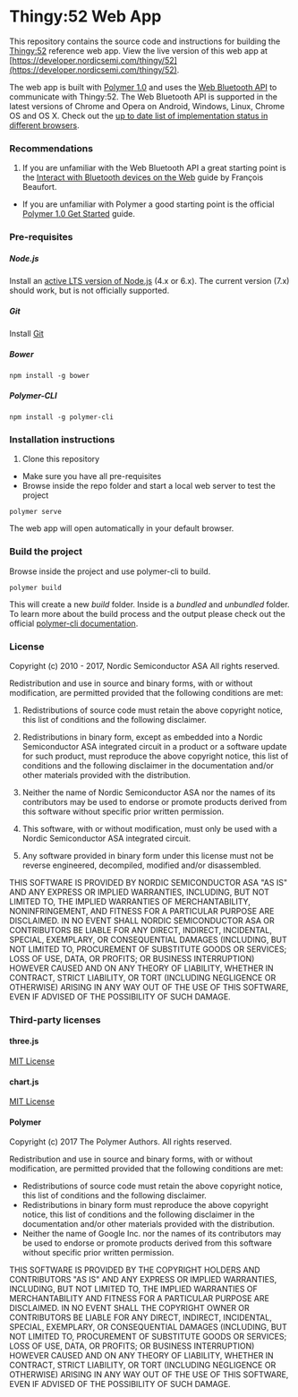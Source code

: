 # Thingy:52 Web App

This repository contains the source code and instructions for building the [Thingy:52](http://www.nordicsemi.com/thingy/) reference web app. View the live version of this web app at [https://developer.nordicsemi.com/thingy/52](https://developer.nordicsemi.com/thingy/52). 

The web app is built with [Polymer 1.0](https://www.polymer-project.org/1.0/docs/about_10) and uses the [Web Bluetooth API](https://developers.google.com/web/updates/2015/07/interact-with-ble-devices-on-the-web) to communicate with Thingy:52. The Web Bluetooth API is supported in the latest versions of Chrome and Opera on Android, Windows, Linux, Chrome OS and OS X. Check out the [up to date list of implementation status in different browsers](https://github.com/WebBluetoothCG/web-bluetooth/blob/gh-pages/implementation-status.md#chrome).

### Recommendations
1. If you are unfamiliar with the Web Bluetooth API a great starting point is the [Interact with Bluetooth devices on the Web](https://developers.google.com/web/updates/2015/07/interact-with-ble-devices-on-the-web) guide by François Beaufort.
* If you are unfamiliar with Polymer a good starting point is the official [Polymer 1.0 Get Started](https://www.polymer-project.org/1.0/start/index) guide. 

### Pre-requisites
##### Node.js
Install an [active LTS version of Node.js](https://github.com/nodejs/LTS) (4.x or 6.x). The current version (7.x) should work, but is not officially supported.
##### Git
Install [Git](https://git-scm.com/downloads)
##### Bower
```
npm install -g bower
```
##### Polymer-CLI
```
npm install -g polymer-cli
```
### Installation instructions
1. Clone this repository
* Make sure you have all pre-requisites
* Browse inside the repo folder and start a local web server to test the project
```
polymer serve
```
The web app will open automatically in your default browser.

### Build the project
Browse inside the project and use polymer-cli to build.
```
polymer build
```
This will create a new *build* folder. Inside is a *bundled* and *unbundled* folder. To learn more about the build process and the output please check out the official [polymer-cli documentation](https://www.polymer-project.org/1.0/docs/tools/polymer-cli).

### License

Copyright (c) 2010 - 2017, Nordic Semiconductor ASA
All rights reserved.

Redistribution and use in source and binary forms, with or without modification,
are permitted provided that the following conditions are met:

1. Redistributions of source code must retain the above copyright notice, this
   list of conditions and the following disclaimer.

2. Redistributions in binary form, except as embedded into a Nordic
   Semiconductor ASA integrated circuit in a product or a software update for
   such product, must reproduce the above copyright notice, this list of
   conditions and the following disclaimer in the documentation and/or other
   materials provided with the distribution.

3. Neither the name of Nordic Semiconductor ASA nor the names of its
   contributors may be used to endorse or promote products derived from this
   software without specific prior written permission.

4. This software, with or without modification, must only be used with a
   Nordic Semiconductor ASA integrated circuit.

5. Any software provided in binary form under this license must not be reverse
   engineered, decompiled, modified and/or disassembled.

THIS SOFTWARE IS PROVIDED BY NORDIC SEMICONDUCTOR ASA "AS IS" AND ANY EXPRESS
OR IMPLIED WARRANTIES, INCLUDING, BUT NOT LIMITED TO, THE IMPLIED WARRANTIES
OF MERCHANTABILITY, NONINFRINGEMENT, AND FITNESS FOR A PARTICULAR PURPOSE ARE
DISCLAIMED. IN NO EVENT SHALL NORDIC SEMICONDUCTOR ASA OR CONTRIBUTORS BE
LIABLE FOR ANY DIRECT, INDIRECT, INCIDENTAL, SPECIAL, EXEMPLARY, OR
CONSEQUENTIAL DAMAGES (INCLUDING, BUT NOT LIMITED TO, PROCUREMENT OF SUBSTITUTE
GOODS OR SERVICES; LOSS OF USE, DATA, OR PROFITS; OR BUSINESS INTERRUPTION)
HOWEVER CAUSED AND ON ANY THEORY OF LIABILITY, WHETHER IN CONTRACT, STRICT
LIABILITY, OR TORT (INCLUDING NEGLIGENCE OR OTHERWISE) ARISING IN ANY WAY OUT
OF THE USE OF THIS SOFTWARE, EVEN IF ADVISED OF THE POSSIBILITY OF SUCH DAMAGE.
 
### Third-party licenses

#### three.js
[MIT License](https://github.com/mrdoob/three.js/blob/dev/LICENSE)
#### chart.js
[MIT License](https://github.com/chartjs/Chart.js/blob/master/LICENSE.md)
#### Polymer
Copyright (c) 2017 The Polymer Authors. All rights reserved.

Redistribution and use in source and binary forms, with or without
modification, are permitted provided that the following conditions are
met:

   * Redistributions of source code must retain the above copyright
notice, this list of conditions and the following disclaimer.
   * Redistributions in binary form must reproduce the above
copyright notice, this list of conditions and the following disclaimer
in the documentation and/or other materials provided with the
distribution.
   * Neither the name of Google Inc. nor the names of its
contributors may be used to endorse or promote products derived from
this software without specific prior written permission.

THIS SOFTWARE IS PROVIDED BY THE COPYRIGHT HOLDERS AND CONTRIBUTORS
"AS IS" AND ANY EXPRESS OR IMPLIED WARRANTIES, INCLUDING, BUT NOT
LIMITED TO, THE IMPLIED WARRANTIES OF MERCHANTABILITY AND FITNESS FOR
A PARTICULAR PURPOSE ARE DISCLAIMED. IN NO EVENT SHALL THE COPYRIGHT
OWNER OR CONTRIBUTORS BE LIABLE FOR ANY DIRECT, INDIRECT, INCIDENTAL,
SPECIAL, EXEMPLARY, OR CONSEQUENTIAL DAMAGES (INCLUDING, BUT NOT
LIMITED TO, PROCUREMENT OF SUBSTITUTE GOODS OR SERVICES; LOSS OF USE,
DATA, OR PROFITS; OR BUSINESS INTERRUPTION) HOWEVER CAUSED AND ON ANY
THEORY OF LIABILITY, WHETHER IN CONTRACT, STRICT LIABILITY, OR TORT
(INCLUDING NEGLIGENCE OR OTHERWISE) ARISING IN ANY WAY OUT OF THE USE
OF THIS SOFTWARE, EVEN IF ADVISED OF THE POSSIBILITY OF SUCH DAMAGE.